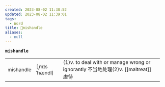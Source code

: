 ```yaml
---
created: 2023-08-02 11:38:52
updated: 2023-08-02 11:39:01
tags:
  - Word
title: 📖mishandle
aliases:
  - null
---
```


<pre><strong>mishandle</strong></pre>
|   |   |   |
|---|---|---|
|mishandle|[ˌmɪsˈhændl]|(1)v. to deal with or manage wrong or ignorantly 不当地处理(2)v. [[maltreat]] 虐待|